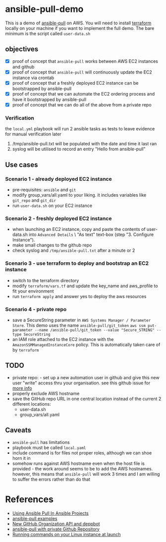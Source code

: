 # ansible-pull-demo
This is a demo of [ansible-pull](https://docs.ansible.com/ansible/latest/cli/ansible-pull.html) on AWS. You will need to install [terraform](https://www.terraform.io/) locally on your machine if you want to implement the full demo. The bare minimum is the script called `user-data.sh`


## objectives
- [x] proof of concept that `ansible-pull` works between AWS EC2 instances and github
- [x] proof of concept that `ansible-pull` will continuously update the EC2 instance via crontab
- [x] proof of concept that a freshly deployed EC2 instance can be bootstrapped by ansible-pull
- [x] proof of concept that we can automate the EC2 ordering process and have it bootstrapped by ansible-pull
- [x] proof of concept that we can do all of the above from a private repo

### Verification
the `local.yml` playbook will run 2 ansible tasks as tests to leave evidence for manual verification later
1. /tmp/ansible-pull.txt will be populated with the date and time it last ran
1. syslog will be utilised to record an entry "Hello from ansible-pull"

## Use cases
### Scenario 1 - already deployed EC2 instance
- pre-requisites: `ansible` and `git`
- modify group_vars/all.yaml to your liking. it includes variables like `git_repo` and `git_dir`
- run `user-data.sh` on your EC2 instance

### Scenario 2 - freshly deployed EC2 instance
- when launching an EC2 instance, copy and paste the contents of user-data.sh into `Advanced Details` \ "As text" text-box (step "3. Configure Instance").
- make small changes to the github repo
- check syslog and `/tmp/ansible-pull.txt` after a minute or 2

### Scenario 3 - use terraform to deploy and bootstrap an EC2 instance
- switch to the terraform directory
- modify `terraform/vars.tf` and update the key_name and aws_profile to fit your environment
- run `terraform apply` and answer yes to deploy the aws resources

### Scenario 4 - private repo
- save a SecureString parameter in `AWS Systems Manager / Parameter Store`. This demo uses the name `ansible-pull/git_token`
	`aws ssm put-parameter --name /ansible-pull/git_token --value "Secure_STRING" --type SecureString`
- an IAM role attached to the EC2 instance with the `AmazonSSMManagedInstanceCore` policy. This is automatically taken care of by `terraform`

## TODO
- private repo: - set up a new automation user in github and give this new user "write" access thru your organisation. see this github issue for [more info](https://github.com/jollygoodcode/jollygoodcode.github.io/issues/11)
- properly exclude AWS hostname
- save the GitHub repo URL in one central location instead of the current 2 different locations:
  - user-data.sh
  - group_vars/all.yaml

## Caveats
- `ansible-pull` has limitations
- playbook must be called `local.yaml`
- include command is for files not proper roles, although we can shoe horn it in
- somehow runs against AWS hostname even when the host file is provided - the work around seems to be to add the AWS hostnames. however, this means that `ansible-pull` will work 3 times and I am willing to suffer the errors rather than do that

# References
- [Using Ansible Pull In Ansible Projects](https://medium.com/splunkuserdeveloperadministrator/using-ansible-pull-in-ansible-projects-ac04466643e8)
- [ansible-pull examples](https://github.com/ansible/ansible-examples/blob/master/language_features/ansible_pull.yml)
- [New GitHub Organization API and deppbot](https://github.com/jollygoodcode/jollygoodcode.github.io/issues/11)
- [ansible-pull with private Github Repository](https://medium.com/planetarynetworks/ansible-pull-with-private-github-repository-d147fdf6f60b)
- [Running commands on your Linux instance at launch](https://docs.aws.amazon.com/AWSEC2/latest/UserGuide/user-data.html)
